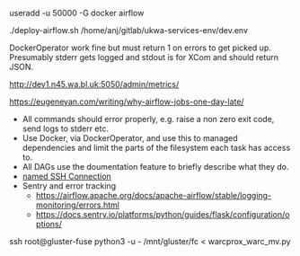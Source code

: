 

useradd -u 50000 -G docker airflow

./deploy-airflow.sh /home/anj/gitlab/ukwa-services-env/dev.env

DockerOperator work fine but must return 1 on errors to get picked up. Presumably stderr gets logged and stdout is for XCom and should return JSON.

http://dev1.n45.wa.bl.uk:5050/admin/metrics/


https://eugeneyan.com/writing/why-airflow-jobs-one-day-late/

- All commands should error properly, e.g. raise a non zero exit code, send logs to stderr etc.
- Use Docker, via DockerOperator, and use this to managed dependencies and limit the parts of the filesystem each task has access to.
- All DAGs use the doumentation feature to briefly describe what they do.
- [named SSH Connection](https://airflow.apache.org/docs/apache-airflow-providers-ssh/stable/connections/ssh.html)
- Sentry and error tracking
    - https://airflow.apache.org/docs/apache-airflow/stable/logging-monitoring/errors.html
    - https://docs.sentry.io/platforms/python/guides/flask/configuration/options/


ssh root@gluster-fuse python3 -u - /mnt/gluster/fc < warcprox_warc_mv.py


